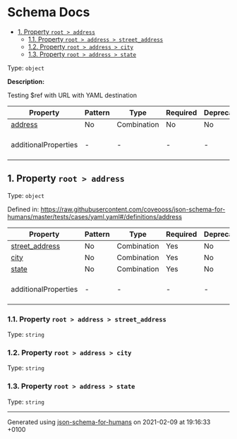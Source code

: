 # Schema Docs

- [1. Property `root > address`](#address)
  - [1.1. Property `root > address > street_address`](#address_street_address)
  - [1.2. Property `root > address > city`](#address_city)
  - [1.3. Property `root > address > state`](#address_state)

Type: `object`

**Description:** <p>Testing $ref with URL with YAML destination</p>

| Property | Pattern | Type | Required | Deprecated | Additional | Description |
| -------- | ------- | ---- | -------- | ---------- | ---------- | ----------- |
| [address](#address)|No|Combination|No|No| No|-|
  | additionalProperties | - | - | - | - |  [![made-with-Markdown](https://img.shields.io/badge/Any%20type-allowed-green)](# "Additional Properties of any type are allowed.") | - |        

## <a name="address"></a>1. Property `root > address`

Type: `object`

Defined in: https://raw.githubusercontent.com/coveooss/json-schema-for-humans/master/tests/cases/yaml.yaml#/definitions/address

| Property | Pattern | Type | Required | Deprecated | Additional | Description |
| -------- | ------- | ---- | -------- | ---------- | ---------- | ----------- |
| [street_address](#address_street_address)|No|Combination|Yes|No| No|-|
| [city](#address_city)|No|Combination|Yes|No| No|-|
| [state](#address_state)|No|Combination|Yes|No| No|-|
  | additionalProperties | - | - | - | - |  [![made-with-Markdown](https://img.shields.io/badge/Any%20type-allowed-green)](# "Additional Properties of any type are allowed.") | - |        

### <a name="address_street_address"></a>1.1. Property `root > address > street_address`

Type: `string`

### <a name="address_city"></a>1.2. Property `root > address > city`

Type: `string`

### <a name="address_state"></a>1.3. Property `root > address > state`

Type: `string`

----------------------------------------------------------------------------------------------------------------------------
Generated using [json-schema-for-humans](https://github.com/coveooss/json-schema-for-humans) on 2021-02-09 at 19:16:33 +0100